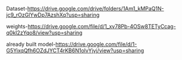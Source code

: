 Dataset-https://drive.google.com/drive/folders/1Am1_kMPaQ1N-jc9_rOzGlYwDp7AzshXq?usp=sharing

weights-https://drive.google.com/file/d/1_xv78Pb-4OSw8TETyCcag-q0kI2zYqo8/view?usp=sharing

already built model-https://drive.google.com/file/d/1-G5YixqQfh6OZdJYCT4rKB6N1olvYjvj/view?usp=sharing
